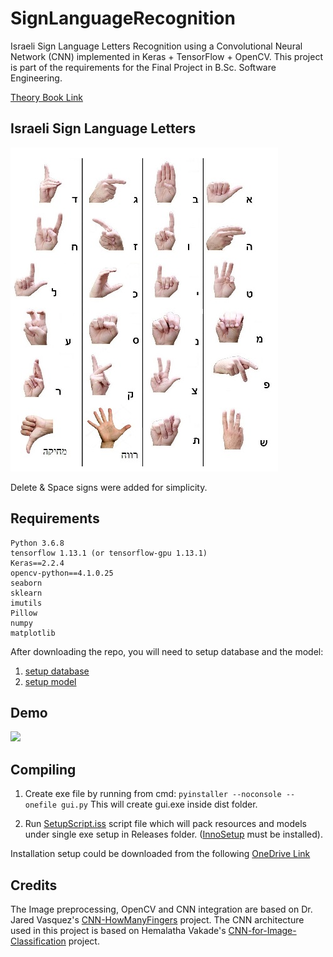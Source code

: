 
# SignLanguageRecognition
Israeli Sign Language Letters Recognition using a Convolutional Neural Network (CNN) implemented in Keras + TensorFlow + OpenCV.
This project is part of the requirements for the Final Project in B.Sc. Software Engineering.

[Theory Book Link](Israeli%20Sign%20Language%20Letters%20Recognition%20book.pdf)



## Israeli Sign Language Letters

![](Resources/Legend_small.jpg)

Delete & Space signs were added for simplicity.




## Requirements

```
Python 3.6.8
tensorflow 1.13.1 (or tensorflow-gpu 1.13.1)
Keras==2.2.4
opencv-python==4.1.0.25
seaborn
sklearn
imutils
Pillow
numpy
matplotlib
```

After downloading the repo, you will need to setup database and the model:
1. [setup database](https://github.com/Romansko/SignLanguageRecognition/tree/master/images)
2. [setup model](https://github.com/Romansko/SignLanguageRecognition/tree/master/Model)



## Demo

![](https://raw.githubusercontent.com/Romansko/SignLanguageRecognition/master/Resources/vid.gif)



## Compiling

1. Create exe file by running from cmd:
`pyinstaller --noconsole --onefile gui.py`
   This will create gui.exe inside dist folder.

2. Run [SetupScript.iss](SetupScript.iss) script file which will pack resources and models under single exe setup in Releases folder. ([InnoSetup](http://www.jrsoftware.org/isinfo.php) must be installed).

Installation setup could be downloaded from the following [OneDrive Link](https://1drv.ms/u/s!Aqmah9OMflvlgZgkJLme0zqwcGFgog?e=5YCYXl)



## Credits

The Image preprocessing, OpenCV and CNN integration are based on Dr. Jared Vasquez's [CNN-HowManyFingers](https://github.com/jaredvasquez/CNN-HowManyFingers) project.
The CNN architecture used in this project is based on Hemalatha Vakade's [CNN-for-Image-Classification](https://github.com/hemavakade/CNN-for-Image-Classification) project.
